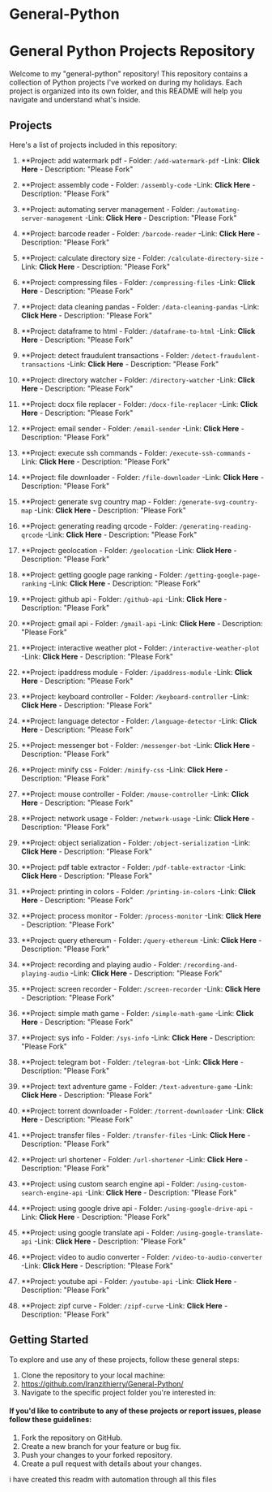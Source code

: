 # General-Python
# General Python Projects Repository

Welcome to my "general-python" repository! This repository contains a collection of Python projects I've worked on during my holidays. Each project is organized into its own folder, and this README will help you navigate and understand what's inside.

## Projects

Here's a list of projects included in this repository:


1. **Project: add watermark pdf
                    - Folder: `/add-watermark-pdf`
                    -Link: <b><a href='https://github.com/Iranzithierry/General-Python/tree/main/add-watermark-pdf'></a>Click Here</b>
                    - Description: "Please Fork"
            
2. **Project: assembly code
                    - Folder: `/assembly-code`
                    -Link: <b><a href='https://github.com/Iranzithierry/General-Python/tree/main/assembly-code'></a>Click Here</b>
                    - Description: "Please Fork"
            
3. **Project: automating server management
                    - Folder: `/automating-server-management`
                    -Link: <b><a href='https://github.com/Iranzithierry/General-Python/tree/main/automating-server-management'></a>Click Here</b>
                    - Description: "Please Fork"
            
4. **Project: barcode reader
                    - Folder: `/barcode-reader`
                    -Link: <b><a href='https://github.com/Iranzithierry/General-Python/tree/main/barcode-reader'></a>Click Here</b>
                    - Description: "Please Fork"
            
5. **Project: calculate directory size
                    - Folder: `/calculate-directory-size`
                    -Link: <b><a href='https://github.com/Iranzithierry/General-Python/tree/main/calculate-directory-size'></a>Click Here</b>
                    - Description: "Please Fork"
            
6. **Project: compressing files
                    - Folder: `/compressing-files`
                    -Link: <b><a href='https://github.com/Iranzithierry/General-Python/tree/main/compressing-files'></a>Click Here</b>
                    - Description: "Please Fork"
            
7. **Project: data cleaning pandas
                    - Folder: `/data-cleaning-pandas`
                    -Link: <b><a href='https://github.com/Iranzithierry/General-Python/tree/main/data-cleaning-pandas'></a>Click Here</b>
                    - Description: "Please Fork"
            
8. **Project: dataframe to html
                    - Folder: `/dataframe-to-html`
                    -Link: <b><a href='https://github.com/Iranzithierry/General-Python/tree/main/dataframe-to-html'></a>Click Here</b>
                    - Description: "Please Fork"
            
9. **Project: detect fraudulent transactions
                    - Folder: `/detect-fraudulent-transactions`
                    -Link: <b><a href='https://github.com/Iranzithierry/General-Python/tree/main/detect-fraudulent-transactions'></a>Click Here</b>
                    - Description: "Please Fork"
            
10. **Project: directory watcher
                    - Folder: `/directory-watcher`
                    -Link: <b><a href='https://github.com/Iranzithierry/General-Python/tree/main/directory-watcher'></a>Click Here</b>
                    - Description: "Please Fork"
            
11. **Project: docx file replacer
                    - Folder: `/docx-file-replacer`
                    -Link: <b><a href='https://github.com/Iranzithierry/General-Python/tree/main/docx-file-replacer'></a>Click Here</b>
                    - Description: "Please Fork"
            
12. **Project: email sender
                    - Folder: `/email-sender`
                    -Link: <b><a href='https://github.com/Iranzithierry/General-Python/tree/main/email-sender'></a>Click Here</b>
                    - Description: "Please Fork"
            
13. **Project: execute ssh commands
                    - Folder: `/execute-ssh-commands`
                    -Link: <b><a href='https://github.com/Iranzithierry/General-Python/tree/main/execute-ssh-commands'></a>Click Here</b>
                    - Description: "Please Fork"
            
14. **Project: file downloader
                    - Folder: `/file-downloader`
                    -Link: <b><a href='https://github.com/Iranzithierry/General-Python/tree/main/file-downloader'></a>Click Here</b>
                    - Description: "Please Fork"
            
15. **Project: generate svg country map
                    - Folder: `/generate-svg-country-map`
                    -Link: <b><a href='https://github.com/Iranzithierry/General-Python/tree/main/generate-svg-country-map'></a>Click Here</b>
                    - Description: "Please Fork"
            
16. **Project: generating reading qrcode
                    - Folder: `/generating-reading-qrcode`
                    -Link: <b><a href='https://github.com/Iranzithierry/General-Python/tree/main/generating-reading-qrcode'></a>Click Here</b>
                    - Description: "Please Fork"
            
17. **Project: geolocation
                    - Folder: `/geolocation`
                    -Link: <b><a href='https://github.com/Iranzithierry/General-Python/tree/main/geolocation'></a>Click Here</b>
                    - Description: "Please Fork"
            
18. **Project: getting google page ranking
                    - Folder: `/getting-google-page-ranking`
                    -Link: <b><a href='https://github.com/Iranzithierry/General-Python/tree/main/getting-google-page-ranking'></a>Click Here</b>
                    - Description: "Please Fork"
            
19. **Project: github api
                    - Folder: `/github-api`
                    -Link: <b><a href='https://github.com/Iranzithierry/General-Python/tree/main/github-api'></a>Click Here</b>
                    - Description: "Please Fork"
            
20. **Project: gmail api
                    - Folder: `/gmail-api`
                    -Link: <b><a href='https://github.com/Iranzithierry/General-Python/tree/main/gmail-api'></a>Click Here</b>
                    - Description: "Please Fork"
            
21. **Project: interactive weather plot
                    - Folder: `/interactive-weather-plot`
                    -Link: <b><a href='https://github.com/Iranzithierry/General-Python/tree/main/interactive-weather-plot'></a>Click Here</b>
                    - Description: "Please Fork"
            
22. **Project: ipaddress module
                    - Folder: `/ipaddress-module`
                    -Link: <b><a href='https://github.com/Iranzithierry/General-Python/tree/main/ipaddress-module'></a>Click Here</b>
                    - Description: "Please Fork"
            
23. **Project: keyboard controller
                    - Folder: `/keyboard-controller`
                    -Link: <b><a href='https://github.com/Iranzithierry/General-Python/tree/main/keyboard-controller'></a>Click Here</b>
                    - Description: "Please Fork"
            
24. **Project: language detector
                    - Folder: `/language-detector`
                    -Link: <b><a href='https://github.com/Iranzithierry/General-Python/tree/main/language-detector'></a>Click Here</b>
                    - Description: "Please Fork"
            
25. **Project: messenger bot
                    - Folder: `/messenger-bot`
                    -Link: <b><a href='https://github.com/Iranzithierry/General-Python/tree/main/messenger-bot'></a>Click Here</b>
                    - Description: "Please Fork"
            
26. **Project: minify css
                    - Folder: `/minify-css`
                    -Link: <b><a href='https://github.com/Iranzithierry/General-Python/tree/main/minify-css'></a>Click Here</b>
                    - Description: "Please Fork"
            
27. **Project: mouse controller
                    - Folder: `/mouse-controller`
                    -Link: <b><a href='https://github.com/Iranzithierry/General-Python/tree/main/mouse-controller'></a>Click Here</b>
                    - Description: "Please Fork"
            
28. **Project: network usage
                    - Folder: `/network-usage`
                    -Link: <b><a href='https://github.com/Iranzithierry/General-Python/tree/main/network-usage'></a>Click Here</b>
                    - Description: "Please Fork"
            
29. **Project: object serialization
                    - Folder: `/object-serialization`
                    -Link: <b><a href='https://github.com/Iranzithierry/General-Python/tree/main/object-serialization'></a>Click Here</b>
                    - Description: "Please Fork"
            
30. **Project: pdf table extractor
                    - Folder: `/pdf-table-extractor`
                    -Link: <b><a href='https://github.com/Iranzithierry/General-Python/tree/main/pdf-table-extractor'></a>Click Here</b>
                    - Description: "Please Fork"
            
31. **Project: printing in colors
                    - Folder: `/printing-in-colors`
                    -Link: <b><a href='https://github.com/Iranzithierry/General-Python/tree/main/printing-in-colors'></a>Click Here</b>
                    - Description: "Please Fork"
            
32. **Project: process monitor
                    - Folder: `/process-monitor`
                    -Link: <b><a href='https://github.com/Iranzithierry/General-Python/tree/main/process-monitor'></a>Click Here</b>
                    - Description: "Please Fork"
            
33. **Project: query ethereum
                    - Folder: `/query-ethereum`
                    -Link: <b><a href='https://github.com/Iranzithierry/General-Python/tree/main/query-ethereum'></a>Click Here</b>
                    - Description: "Please Fork"
            
34. **Project: recording and playing audio
                    - Folder: `/recording-and-playing-audio`
                    -Link: <b><a href='https://github.com/Iranzithierry/General-Python/tree/main/recording-and-playing-audio'></a>Click Here</b>
                    - Description: "Please Fork"
            
35. **Project: screen recorder
                    - Folder: `/screen-recorder`
                    -Link: <b><a href='https://github.com/Iranzithierry/General-Python/tree/main/screen-recorder'></a>Click Here</b>
                    - Description: "Please Fork"
            
36. **Project: simple math game
                    - Folder: `/simple-math-game`
                    -Link: <b><a href='https://github.com/Iranzithierry/General-Python/tree/main/simple-math-game'></a>Click Here</b>
                    - Description: "Please Fork"
            
37. **Project: sys info
                    - Folder: `/sys-info`
                    -Link: <b><a href='https://github.com/Iranzithierry/General-Python/tree/main/sys-info'></a>Click Here</b>
                    - Description: "Please Fork"
            
38. **Project: telegram bot
                    - Folder: `/telegram-bot`
                    -Link: <b><a href='https://github.com/Iranzithierry/General-Python/tree/main/telegram-bot'></a>Click Here</b>
                    - Description: "Please Fork"
            
39. **Project: text adventure game
                    - Folder: `/text-adventure-game`
                    -Link: <b><a href='https://github.com/Iranzithierry/General-Python/tree/main/text-adventure-game'></a>Click Here</b>
                    - Description: "Please Fork"
            
40. **Project: torrent downloader
                    - Folder: `/torrent-downloader`
                    -Link: <b><a href='https://github.com/Iranzithierry/General-Python/tree/main/torrent-downloader'></a>Click Here</b>
                    - Description: "Please Fork"
            
41. **Project: transfer files
                    - Folder: `/transfer-files`
                    -Link: <b><a href='https://github.com/Iranzithierry/General-Python/tree/main/transfer-files'></a>Click Here</b>
                    - Description: "Please Fork"
            
42. **Project: url shortener
                    - Folder: `/url-shortener`
                    -Link: <b><a href='https://github.com/Iranzithierry/General-Python/tree/main/url-shortener'></a>Click Here</b>
                    - Description: "Please Fork"
            
43. **Project: using custom search engine api
                    - Folder: `/using-custom-search-engine-api`
                    -Link: <b><a href='https://github.com/Iranzithierry/General-Python/tree/main/using-custom-search-engine-api'></a>Click Here</b>
                    - Description: "Please Fork"
            
44. **Project: using google drive api
                    - Folder: `/using-google-drive-api`
                    -Link: <b><a href='https://github.com/Iranzithierry/General-Python/tree/main/using-google-drive-api'></a>Click Here</b>
                    - Description: "Please Fork"
            
45. **Project: using google translate api
                    - Folder: `/using-google-translate-api`
                    -Link: <b><a href='https://github.com/Iranzithierry/General-Python/tree/main/using-google-translate-api'></a>Click Here</b>
                    - Description: "Please Fork"
            
46. **Project: video to audio converter
                    - Folder: `/video-to-audio-converter`
                    -Link: <b><a href='https://github.com/Iranzithierry/General-Python/tree/main/video-to-audio-converter'></a>Click Here</b>
                    - Description: "Please Fork"
            
47. **Project: youtube api
                    - Folder: `/youtube-api`
                    -Link: <b><a href='https://github.com/Iranzithierry/General-Python/tree/main/youtube-api'></a>Click Here</b>
                    - Description: "Please Fork"
            
48. **Project: zipf curve
                    - Folder: `/zipf-curve`
                    -Link: <b><a href='https://github.com/Iranzithierry/General-Python/tree/main/zipf-curve'></a>Click Here</b>
                    - Description: "Please Fork"
            

## Getting Started

To explore and use any of these projects, follow these general steps:

1. Clone the repository to your local machine:
2. https://github.com/Iranzithierry/General-Python/
3.  Navigate to the specific project folder you're interested in:
   
<h4>If you'd like to contribute to any of these projects or report issues, please follow these guidelines:</h4>

1. Fork the repository on GitHub.
2. Create a new branch for your feature or bug fix.
4. Push your changes to your forked repository.
5. Create a pull request with details about your changes.

i have created this readm with automation through all this files 




